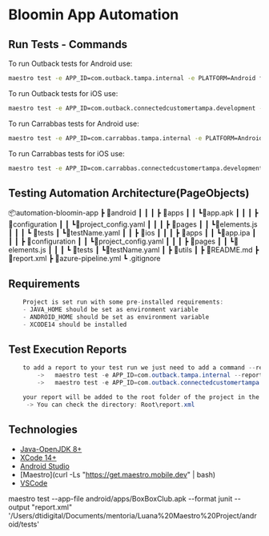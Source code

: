 # Bloomin App Automation

## Run Tests - Commands

To run Outback tests for Android use:

```sh
maestro test -e APP_ID=com.outback.tampa.internal -e PLATFORM=Android file.yaml
```

To run Outback tests for iOS use:

```sh
maestro test -e APP_ID=com.outback.connectedcustomertampa.development -e PLATFORM=iOS file.yaml
```

To run Carrabbas tests for Android use:

```sh
maestro test -e APP_ID=com.carrabbas.tampa.internal -e PLATFORM=Android file.yaml
```

To run Carrabbas tests for iOS use:

```sh
maestro test -e APP_ID=com.carrabbas.connectedcustomertampa.development -e PLATFORM=iOS file.yaml
```

## Testing Automation Architecture(PageObjects)

📦automation-bloomin-app
 ┣ 📂android
 ┃ ┃
 ┃ ┣ 📂apps
 ┃ ┃ ┗📜app.apk
 ┃ ┃
 ┃ ┣ 📂configuration
 ┃ ┃ ┗📜project_config.yaml
 ┃ ┃
 ┃ ┣ 📂pages
 ┃ ┃ ┗📜elements.js
 ┃ ┃
 ┃ ┗ 📂tests
 ┃   ┗📜testName.yaml
 ┃
 ┃
 ┣ 📂ios
 ┃ ┃
 ┃ ┣ 📂apps
 ┃ ┃ ┗📜app.ipa
 ┃ ┃
 ┃ ┣ 📂configuration
 ┃ ┃ ┗📜project_config.yaml
 ┃ ┃
 ┃ ┣ 📂pages
 ┃ ┃ ┗📜elements.js
 ┃ ┃
 ┃ ┗ 📂tests
 ┃   ┗📜testName.yaml
 ┃
 ┣ 📂utils
 ┃
 ┣ 📜README.md
 ┣ 📜report.xml
 ┣ 📜azure-pipeline.yml
 ┗ .gitignore

## Requirements

```java
    Project is set run with some pre-installed requirements: 
    - JAVA_HOME should be set as environment variable
    - ANDROID_HOME should be set as environment variable 
    - XCODE14 should be installed
```

## Test Execution Reports

```java
    to add a report to your test run we just need to add a command --report to the command line example: 
        ->   maestro test -e APP_ID=com.outback.tampa.internal --report file.yaml
        ->   maestro test -e APP_ID=com.outback.connectedcustomertampa.development --report file.yaml

    your report will be added to the root folder of the project in the report.xml, 
     -> You can check the directory: Root\report.xml
```

## Technologies

- [Java-OpenJDK 8+](https://www.oracle.com/br/java/technologies/downloads/)
- [XCode 14+](https://developer.apple.com/xcode/)
- [Android Studio](https://developer.android.com/studio?gclid=Cj0KCQjwi7GnBhDXARIsAFLvH4kQGMqcmZymBHMt3EQ_XV0qnMp3l16G8uR_wOifQAlxz6-9bvMcrbEaAl0XEALw_wcB&gclsrc=aw.ds)
- [Maestro](curl -Ls "<https://get.maestro.mobile.dev>" | bash)
- [VSCode](https://code.visualstudio.com/)


maestro test --app-file  android/apps/BoxBoxClub.apk --format junit --output "report.xml" '/Users/dtidigital/Documents/mentoria/Luana%20Maestro%20Project/android/tests'